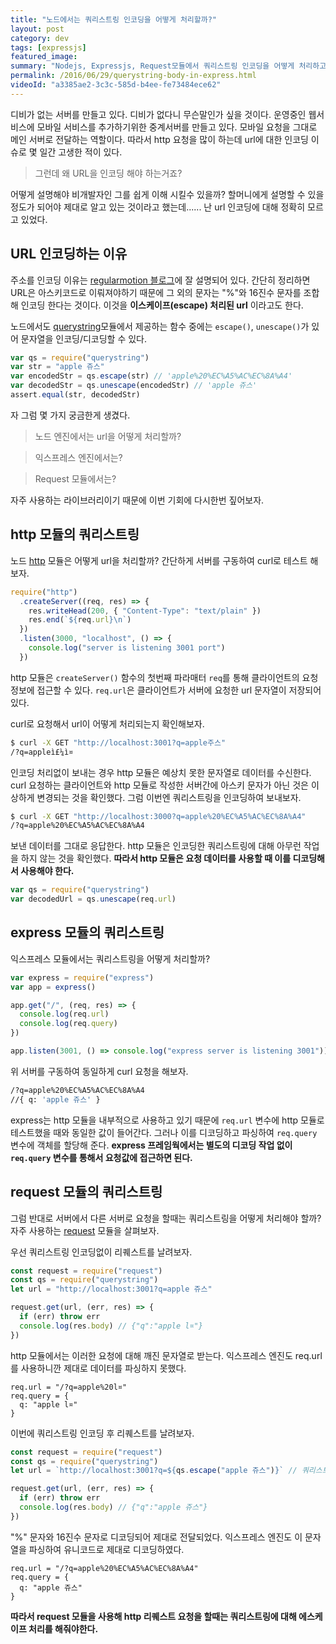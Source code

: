 ```yaml
---
title: "노드에서는 쿼리스트링 인코딩을 어떻게 처리할까?"
layout: post
category: dev
tags: [expressjs]
featured_image:
summary: "Nodejs, Expressjs, Request모듈에서 쿼리스트링 인코딩을 어떻게 처리하고 있을까? 그리고 어떻게 사용해야 할까?"
permalink: /2016/06/29/querystring-body-in-express.html
videoId: "a3385ae2-3c3c-585d-b4ee-fe73484ece62"
---
```


디비가 없는 서버를 만들고 있다. 디비가 없다니 무슨말인가 싶을 것이다.
운영중인 웹서비스에 모바일 서비스를 추가하기위한 중계서버를 만들고 있다.
모바일 요청을 그대로 메인 서버로 전달하는 역할이다.
따라서 http 요청을 많이 하는데 url에 대한 인코딩 이슈로 몇 일간 고생한 적이 있다.

> 그런데 왜 URL을 인코딩 해야 하는거죠?

어떻게 설명해야 비개발자인 그를 쉽게 이해 시킬수 있을까?
할머니에게 설명할 수 있을 정도가 되어야 제대로 알고 있는 것이라고 했는데......
난 url 인코딩에 대해 정확히 모르고 있었다.

## URL 인코딩하는 이유

주소를 인코딩 이유는 [regularmotion 블로그](http://regularmotion.kr/url-encoding-url/)에 잘 설명되어 있다.
간단히 정리하면 URL은 아스키코드로 이뤄져야하기 때문에 그 외의 문자는 "%"와 16진수 문자를 조합해 인코딩 한다는 것이다.
이것을 **이스케이프(escape) 처리된 url** 이라고도 한다.

노드에서도 [querystring](https://nodejs.org/dist/latest-v4.x/docs/api/querystring.html)모듈에서 제공하는 함수 중에는 `escape()`, `unescape()`가 있어 문자열을 인코딩/디코딩할 수 있다.

```javascript
var qs = require("querystring")
var str = "apple 쥬스"
var encodedStr = qs.escape(str) // 'apple%20%EC%A5%AC%EC%8A%A4'
var decodedStr = qs.unescape(encodedStr) // 'apple 쥬스'
assert.equal(str, decodedStr)
```

자 그럼 몇 가지 궁금한게 생겼다.

> 노드 엔진에서는 url을 어떻게 처리할까?

> 익스프레스 엔진에서는?

> Request 모듈에서는?

자주 사용하는 라이브러리이기 때문에 이번 기회에 다시한번 짚어보자.

## http 모듈의 쿼리스트링

노드 [http](https://nodejs.org/dist/latest-v4.x/docs/api/http.html) 모듈은 어떻게 url을 처리할까?
간단하게 서버를 구동하여 curl로 테스트 해보자.

```javascript
require("http")
  .createServer((req, res) => {
    res.writeHead(200, { "Content-Type": "text/plain" })
    res.end(`${req.url}\n`)
  })
  .listen(3000, "localhost", () => {
    console.log("server is listening 3001 port")
  })
```

http 모듈은 `createServer()` 함수의 첫번째 파라매터 `req`를 통해 클라이언트의 요청 정보에 접근할 수 있다.
`req.url`은 클라이언트가 서버에 요청한 url 문자열이 저장되어 있다.

curl로 요청해서 url이 어떻게 처리되는지 확인해보자.

```bash
$ curl -X GET "http://localhost:3001?q=apple주스"
/?q=appleì£¼ì¤
```

인코딩 처리없이 보내는 경우 http 모듈은 예상치 못한 문자열로 데이터를 수신한다.
curl 요청하는 클라이언트와 http 모듈로 작성한 서버간에 아스키 문자가 아닌 것은 이상하게 변경되는 것을 확인했다.
그럼 이번엔 쿼리스트링을 인코딩하여 보내보자.

```bash
$ curl -X GET "http://localhost:3000?q=apple%20%EC%A5%AC%EC%8A%A4"
/?q=apple%20%EC%A5%AC%EC%8A%A4
```

보낸 데이터를 그대로 응답한다.
http 모듈은 인코딩한 쿼리스트링에 대해 아무런 작업을 하지 않는 것을 확인했다.
**따라서 http 모듈은 요청 데이터를 사용할 때 이를 디코딩해서 사용해야 한다.**

```javascript
var qs = require("querystring")
var decodedUrl = qs.unescape(req.url)
```

## express 모듈의 쿼리스트링

익스프레스 모듈에서는 쿼리스트링을 어떻게 처리할까?

```javascript
var express = require("express")
var app = express()

app.get("/", (req, res) => {
  console.log(req.url)
  console.log(req.query)
})

app.listen(3001, () => console.log("express server is listening 3001"))
```

위 서버를 구동하여 동일하게 curl 요청을 해보자.

```bash
/?q=apple%20%EC%A5%AC%EC%8A%A4
//{ q: 'apple 쥬스' }
```

express는 http 모듈을 내부적으로 사용하고 있기 때문에 `req.url` 변수에 http 모듈로 테스트했을 때와 동일한 값이 들어간다.
그러나 이를 디코딩하고 파싱하여 `req.query` 변수에 객체를 할당해 준다.
**express 프레임웍에서는 별도의 디코딩 작업 없이 `req.query` 변수를 통해서 요청값에 접근하면 된다.**

## request 모듈의 쿼리스트링

그럼 반대로 서버에서 다른 서버로 요청을 할때는 쿼리스트링을 어떻게 처리해야 할까?
자주 사용하는 [request](https://github.com/request/request) 모듈을 살펴보자.

우선 쿼리스트링 인코딩없이 리퀘스트를 날려보자.

```javascript
const request = require("request")
const qs = require("querystring")
let url = "http://localhost:3001?q=apple 쥬스"

request.get(url, (err, res) => {
  if (err) throw err
  console.log(res.body) // {"q":"apple l¤"}
})
```

http 모듈에서는 이러한 요청에 대해 깨진 문자열로 받는다.
익스프레스 엔진도 req.url를 사용하니깐 제대로 데이터를 파싱하지 못했다.

```
req.url = "/?q=apple%20l¤"
req.query = {
  q: "apple l¤"
}
```

이번에 쿼리스트링 인코딩 후 리퀘스트를 날려보자.

```javascript
const request = require("request")
const qs = require("querystring")
let url = `http://localhost:3001?q=${qs.escape("apple 쥬스")}` // 쿼리스트링 인코딩 처리

request.get(url, (err, res) => {
  if (err) throw err
  console.log(res.body) // {"q":"apple 쥬스"}
})
```

"%" 문자와 16진수 문자로 디코딩되어 제대로 전달되었다.
익스프레스 엔진도 이 문자열을 파싱하여 유니코드로 제대로 디코딩하였다.

```
req.url = "/?q=apple%20%EC%A5%AC%EC%8A%A4"
req.query = {
  q: "apple 쥬스"
}
```

**따라서 request 모듈을 사용해 http 리퀘스트 요청을 할때는 쿼리스트링에 대해 에스케이프 처리를 해줘야한다.**
